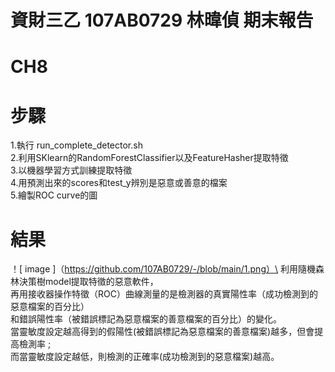 # 資財三乙 107AB0729 林暐偵 期末報告
# CH8

# 步驟

1.執行 run_complete_detector.sh\
2.利用SKlearn的RandomForestClassifier以及FeatureHasher提取特徵\
3.以機器學習方式訓練提取特徵\
4.用預測出來的scores和test_y辨別是惡意或善意的檔案\
5.繪製ROC curve的圖

# 結果
！[ image ]（https://github.com/107AB0729/-/blob/main/1.png）\
利用隨機森林決策樹model提取特徵的惡意軟件，\
再用接收器操作特徵（ROC）曲線測量的是檢測器的真實陽性率（成功檢測到的惡意檔案的百分比）\
和錯誤陽性率（被錯誤標記為惡意檔案的善意檔案的百分比）的變化。\
當靈敏度設定越高得到的假陽性(被錯誤標記為惡意檔案的善意檔案)越多，但會提高檢測率 ;\
而當靈敏度設定越低，則檢測的正確率(成功檢測到的惡意檔案)越高。
